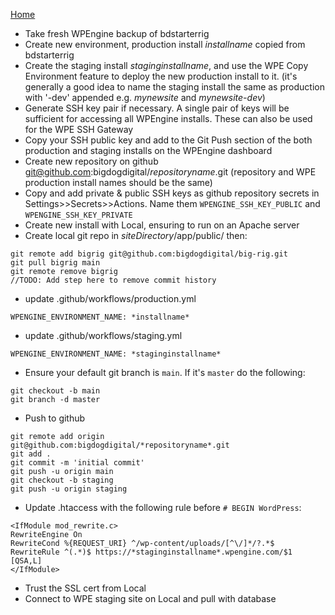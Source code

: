 [Home](/)

- Take fresh WPEngine backup of bdstarterrig
- Create new environment, production install *installname* copied from bdstarterrig
- Create the staging install *staginginstallname*, and use the WPE Copy Environment feature to deploy the new production install to it. (it's generally a good idea to name the staging install the same as production with '-dev' appended e.g. *mynewsite* and *mynewsite-dev*)
- Generate SSH key pair if necessary. A single pair of keys will be sufficient for accessing all WPEngine installs. These can also be used for the WPE SSH Gateway
- Copy your SSH public key and add to the Git Push section of the both production and staging installs on the WPEngine dashboard
- Create new repository on github git@github.com:bigdogdigital/*repositoryname*.git (repository and WPE production install names should be the same)
- Copy and add private & public SSH keys as github repository secrets in Settings>>Secrets>>Actions. Name them ```WPENGINE_SSH_KEY_PUBLIC``` and ```WPENGINE_SSH_KEY_PRIVATE```
- Create new install with Local, ensuring to run on an Apache server
- Create local git repo in *siteDirectory*/app/public/ then:

```
git remote add bigrig git@github.com:bigdogdigital/big-rig.git
git pull bigrig main
git remote remove bigrig
//TODO: Add step here to remove commit history
```
- update .github/workflows/production.yml

```
WPENGINE_ENVIRONMENT_NAME: *installname*
```
- update .github/workflows/staging.yml

```
WPENGINE_ENVIRONMENT_NAME: *staginginstallname*
```
- Ensure your default git branch is ```main```. If it's ```master``` do the following:

```
git checkout -b main
git branch -d master
```
- Push to github

```
git remote add origin git@github.com:bigdogdigital/*repositoryname*.git
git add .
git commit -m 'initial commit'
git push -u origin main
git checkout -b staging
git push -u origin staging
``` 
- Update .htaccess with the following rule before ```# BEGIN WordPress```:

```
<IfModule mod_rewrite.c>
RewriteEngine On
RewriteCond %{REQUEST_URI} ^/wp-content/uploads/[^\/]*/?.*$
RewriteRule ^(.*)$ https://*staginginstallname*.wpengine.com/$1 [QSA,L]
</IfModule>
```
- Trust the SSL cert from Local
- Connect to WPE staging site on Local and pull with database